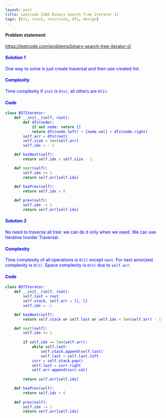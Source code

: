 ```yaml
---
layout: post
title: Leetcode 1586 Binary Search Tree Iterator II
tags: [bst, stack, recursion, dfs, design]
---
```


#### Problem statement

<a href="https://leetcode.com/problems/binary-search-tree-iterator-ii/"> <font color = blue>https://leetcode.com/problems/binary-search-tree-iterator-ii/

#### Solution 1
One way to solve is just create traversal and then use created list.

#### Complexity
Time complexity if `init` is `O(n)`, all others are `O(1)`.

#### Code
```python
class BSTIterator:
    def __init__(self, root):
        def dfs(node):
            if not node: return []
            return dfs(node.left) + [node.val] + dfs(node.right)
        self.arr = dfs(root)
        self.size = len(self.arr)
        self.idx = - 1

    def hasNext(self):
        return self.idx < self.size - 1

    def next(self):
        self.idx += 1
        return self.arr[self.idx]
        
    def hasPrev(self):
        return self.idx > 0

    def prev(self):
        self.idx -= 1
        return self.arr[self.idx]
```

#### Solution 2
No need to traverse all tree: we can do it only when we need.  We can use Iterative Inorder Traversal.

#### Complexity
Time complexity of all operations is `O(1)` except `next`. For next amorized complexity is `O(1)`. Space complexity is `O(n)` due to `self.arr`.

#### Code
```python
class BSTIterator:
    def __init__(self, root):
        self.last = root
        self.stack, self.arr = [], []
        self.idx = -1

    def hasNext(self):
        return self.stack or self.last or self.idx < len(self.arr) - 1

    def next(self):
        self.idx += 1
        
        if self.idx == len(self.arr):
            while self.last:
                self.stack.append(self.last)
                self.last = self.last.left
            curr = self.stack.pop()
            self.last = curr.right
            self.arr.append(curr.val)
            
        return self.arr[self.idx]

    def hasPrev(self):
        return self.idx > 0
    
    def prev(self):
        self.idx -= 1
        return self.arr[self.idx]
```

